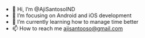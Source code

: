 - 👋 Hi, I’m @AjiSantosoIND
- 👀 I’m focusing on Android and iOS development
- 🌱 I’m currently learning how to manage time better
- 📫 How to reach me ajisantooso@gmail.com

<!---
AjiSantosoIND/AjiSantosoIND is a ✨ special ✨ repository because its `README.md` (this file) appears on your GitHub profile.
You can click the Preview link to take a look at your changes.
--->
